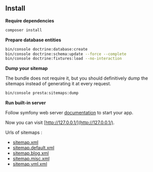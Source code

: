 ## Install

**Require dependencies**

```bash
composer install
```

**Prepare database entities**

```bash
bin/console doctrine:database:create
bin/console doctrine:schema:update --force --complete
bin/console doctrine:fixtures:load --no-interaction
```

**Dump your sitemap**

The bundle does not require it, but you should definitively dump the sitemaps instead of generating it at every request.

```bash
bin/console presta:sitemaps:dump
```

**Run built-in server**

Follow symfony web server [documentation](https://symfony.com/doc/current/setup/symfony_server.html) to start your app.

Now you can visit [http://127.0.0.1/](http://127.0.0.1/).

Urls of sitemaps :

- [sitemap.xml](http://127.0.0.1/sitemap.xml)
- [sitemap.default.xml](http://127.0.0.1/sitemap.default.xml)
- [sitemap.blog.xml](http://127.0.0.1/sitemap.blog.xml)
- [sitemap.misc.xml](http://127.0.0.1/sitemap.misc.xml)
- [sitemap.yml.xml](http://127.0.0.1/sitemap.yml.xml)
